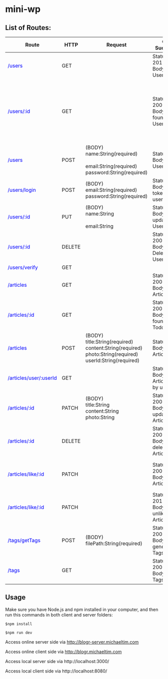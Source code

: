 # mini-wp

## List of Routes:

| Route                                                     | HTTP   | Request                                                      | On Success                                        | On Error                                        | Description                                                  |
| --------------------------------------------------------- | ------ | ------------------------------------------------------------ | ------------------------------------------------- | ----------------------------------------------- | ------------------------------------------------------------ |
| <span style="color:#0000ff">/users</span>                 | GET    |                                                              | Status: 201<br />Body: all User                   | Status: 500<br />Message: internal server error | Find all users info                                          |
| <span style="color:#0000ff">/users/:id</span>             | GET    |                                                              | Status: 200<br />Body: found User                 | Status: 404<br />Message: not Found             | Find user by ID and get the user's info including todo list and project list of current user |
| <span style="color:#0000ff">/users</span>                 | POST   | (BODY)<br />name:String(required)<br /><br />email:String(required)<br />password:String(required) | Status:201<br />Body: new User                    | Status: 500<br />Message: internal server error | Create a new user                                            |
| <span style="color:#0000ff">/users/login</span>           | POST   | (BODY)<br />email:String(required)<br />password:String(required) | Status:200<br />Body: token, userId               | Status: 403<br />Message: email/passowrd wrong  | User Login                                                   |
| <span style="color:#0000ff">/users/:id</span>             | PUT    | (BODY)<br />name:String<br /><br />email:String              | Status:200<br />Body: updated User                | Status: 404<br />Message: not Found             | Update a new user                                            |
| <span style="color:#0000ff">/users/:id</span>             | DELETE |                                                              | Status: 200<br />Body: Deleted User               | Status: 404<br />Message: not Found             | Delete a user                                                |
| <span style="color:#0000ff">/users/verify</span>          | GET    |                                                              |                                                   |                                                 |                                                              |
| <span style="color:#0000ff">/articles</span>              | GET    |                                                              | Status: 200<br />Body: all Article                | Status: 500<br />Message: internal server error | Find all article info                                        |
| <span style="color:#0000ff">/articles/:id</span>          | GET    |                                                              | Status: 200<br />Body: found Todo                 | Status: 404<br />Message: not Found             | Find article by id                                           |
| <span style="color:#0000ff">/articles</span>              | POST   | (BODY)<br />title:String(required)<br />content:String(required)<br />photo:String(required)<br />userId:String(required) | Status:201<br />Body: new Article                 | Status: 500<br />Message: internal server error | Create new article by user                                   |
| <span style="color:#0000ff">/articles/user/:userId</span> | GET    |                                                              | Status:201<br />Body: all Article find by user id | Status: 500<br />Message: internal server error | Find article by userId                                       |
| <span style="color:#0000ff">/articles/:id</span>          | PATCH  | (BODY)<br />title:String<br />content:String<br />photo:String<br /> | Status: 200<br />Body: updated Article            | Status: 404<br />Message: not Found             | Update an article                                            |
| <span style="color:#0000ff">/articles/:id</span>          | DELETE |                                                              | Status: 200<br />Body: deleted Article            | Status: 404<br />Message: not Found             | Delete an article                                            |
| <span style="color:#0000ff">/articles/like/:id</span>     | PATCH  |                                                              | Status: 200<br />Body: liked Article              | Status: 500<br />Message: internal server error | Like an Article, Article like attribute + 1                  |
| <span style="color:#0000ff">/articles/like/:id</span>     | PATCH  |                                                              | Status: 201<br />Body: unliked Article            | Status: 500<br />Message: internal server error | Like an Article, Article like attribute - 1                  |
| <span style="color:#0000ff">/tags/getTags</span>          | POST   | (BODY)<br />filePath:String(required)                        | Status: 200<br />Body: generated Tags             | Status: 404<br />Message: internal server error | Generate Tag from input image                                |
| <span style="color:#0000ff">/tags</span>                  | GET    |                                                              | Status: 200<br />Body: All Tags                   | Status: 404<br />Message: internal server error | Find all tags                                                |

## Usage

Make sure you have Node.js and npm installed in your computer, and then run this commands in both client and server folders:

```
$npm install
```

```
$npm run dev
```

Access online server side via http://blogr-server.michaeltim.com

Access online client side via http://blogr.michaeltim.com



Access local server side via http://localhost:3000/

Access local client side via http://localhost:8080/